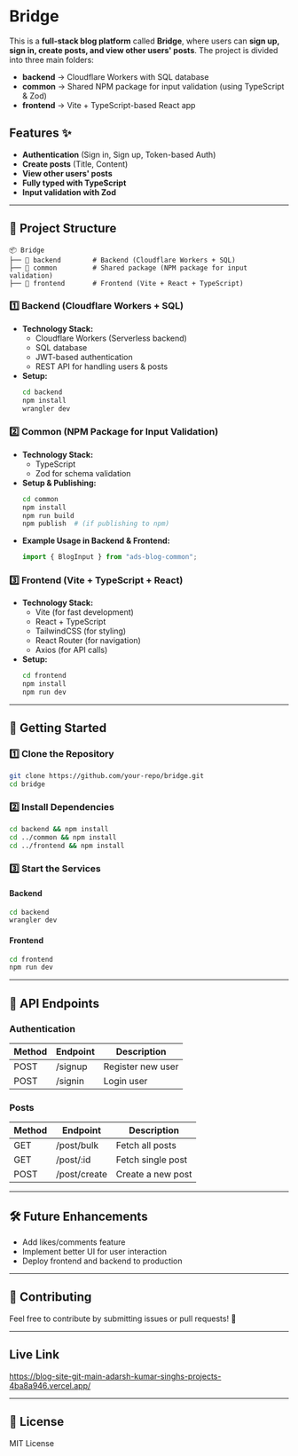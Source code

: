 # Bridge

This is a **full-stack blog platform** called **Bridge**, where users can **sign up, sign in, create posts, and view other users' posts**. The project is divided into three main folders:

- **backend** → Cloudflare Workers with SQL database
- **common** → Shared NPM package for input validation (using TypeScript & Zod)
- **frontend** → Vite + TypeScript-based React app

## Features ✨
- **Authentication** (Sign in, Sign up, Token-based Auth)
- **Create posts** (Title, Content)
- **View other users' posts**
- **Fully typed with TypeScript**
- **Input validation with Zod**

---

## 📂 Project Structure

```
📦 Bridge
├── 📁 backend        # Backend (Cloudflare Workers + SQL)
├── 📁 common         # Shared package (NPM package for input validation)
├── 📁 frontend       # Frontend (Vite + React + TypeScript)
```

### 1️⃣ Backend (Cloudflare Workers + SQL)
- **Technology Stack:**
  - Cloudflare Workers (Serverless backend)
  - SQL database
  - JWT-based authentication
  - REST API for handling users & posts
- **Setup:**
  ```sh
  cd backend
  npm install
  wrangler dev
  ```

### 2️⃣ Common (NPM Package for Input Validation)
- **Technology Stack:**
  - TypeScript
  - Zod for schema validation
- **Setup & Publishing:**
  ```sh
  cd common
  npm install
  npm run build
  npm publish  # (if publishing to npm)
  ```
- **Example Usage in Backend & Frontend:**
  ```ts
  import { BlogInput } from "ads-blog-common";
  ```

### 3️⃣ Frontend (Vite + TypeScript + React)
- **Technology Stack:**
  - Vite (for fast development)
  - React + TypeScript
  - TailwindCSS (for styling)
  - React Router (for navigation)
  - Axios (for API calls)
- **Setup:**
  ```sh
  cd frontend
  npm install
  npm run dev
  ```

---

## 🚀 Getting Started

### 1️⃣ Clone the Repository
```sh
git clone https://github.com/your-repo/bridge.git
cd bridge
```

### 2️⃣ Install Dependencies
```sh
cd backend && npm install
cd ../common && npm install
cd ../frontend && npm install
```

### 3️⃣ Start the Services
#### Backend
```sh
cd backend
wrangler dev
```
#### Frontend
```sh
cd frontend
npm run dev
```

---

## 📜 API Endpoints
### Authentication
| Method | Endpoint     | Description         |
|--------|-------------|---------------------|
| POST   | /signup     | Register new user  |
| POST   | /signin     | Login user         |

### Posts
| Method | Endpoint         | Description            |
|--------|-----------------|------------------------|
| GET    | /post/bulk      | Fetch all posts       |
| GET    | /post/:id       | Fetch single post     |
| POST   | /post/create    | Create a new post     |

---

## 🛠 Future Enhancements
- Add likes/comments feature
- Implement better UI for user interaction
- Deploy frontend and backend to production

---

## 🤝 Contributing
Feel free to contribute by submitting issues or pull requests! 🙌

---
## Live Link
https://blog-site-git-main-adarsh-kumar-singhs-projects-4ba8a946.vercel.app/

---
## 📜 License
MIT License

